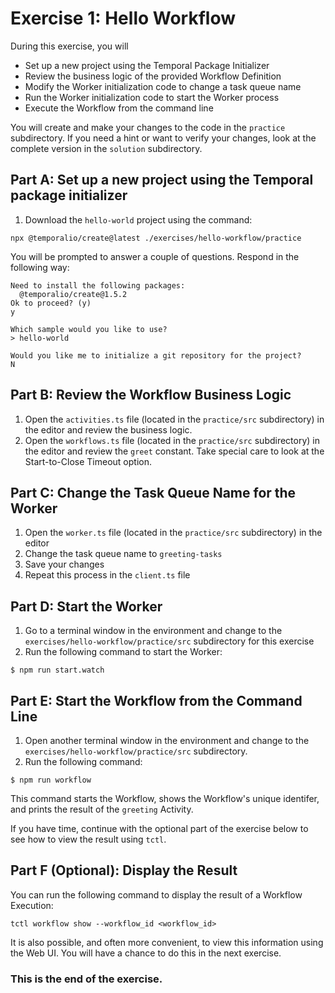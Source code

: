 # Exercise 1: Hello Workflow
During this exercise, you will
* Set up a new project using the Temporal Package Initializer 
* Review the business logic of the provided Workflow Definition
* Modify the Worker initialization code to change a task queue name
* Run the Worker initialization code to start the Worker process
* Execute the Workflow from the command line

You will create and make your changes to the code in the `practice` subdirectory. If you need a hint or want to verify your changes, look at the complete version in the `solution` subdirectory.

## Part A: Set up a new project using the Temporal package initializer 
1. Download the `hello-world` project using the command:

```
npx @temporalio/create@latest ./exercises/hello-workflow/practice
```

You will be prompted to answer a couple of questions. Respond in the following way: 

```
Need to install the following packages:
  @temporalio/create@1.5.2
Ok to proceed? (y)
y
```

```
Which sample would you like to use?
> hello-world 
```

```
Would you like me to initialize a git repository for the project? 
N
```

## Part B: Review the Workflow Business Logic

1. Open the `activities.ts` file (located in the `practice/src` subdirectory) in the editor and review the business logic. 
2. Open the `workflows.ts` file (located in the `practice/src` subdirectory) in the editor and review the `greet` constant. Take special care to look at the Start-to-Close Timeout option. 


## Part C: Change the Task Queue Name for the Worker

1. Open the `worker.ts` file (located in the `practice/src` subdirectory) in the editor
2. Change the task queue name to `greeting-tasks`
3. Save your changes
4. Repeat this process in the `client.ts` file 

## Part D: Start the Worker

1. Go to a terminal window in the environment and change to the `exercises/hello-workflow/practice/src` subdirectory for this exercise
2. Run the following command to start the Worker:

```
$ npm run start.watch
```

## Part E: Start the Workflow from the Command Line

1. Open another terminal window in the environment and change to the `exercises/hello-workflow/practice/src` subdirectory. 
2. Run the following command:

```
$ npm run workflow
```

This command starts the Workflow, shows the Workflow's unique identifer, and prints the result of the `greeting` Activity. 


If you have time, continue with the optional part of the exercise below to see how to view the result using `tctl`.

## Part F (Optional): Display the Result
You can run the following command to display the result of a Workflow Execution: 

```
tctl workflow show --workflow_id <workflow_id>
```

It is also possible, and often more convenient, to view this information using the Web UI. You will have a chance to do this in the next exercise.


### This is the end of the exercise.